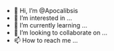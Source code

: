 - 👋 Hi, I’m @Apocalibsis
- 👀 I’m interested in ...
- 🌱 I’m currently learning ...
- 💞️ I’m looking to collaborate on ...
- 📫 How to reach me ...

<!---
Apocalibsis/Apocalibsis is a ✨ special ✨ repository because its `README.md` (this file) appears on your GitHub profile.
You can click the Preview link to take a look at your changes.
--->
